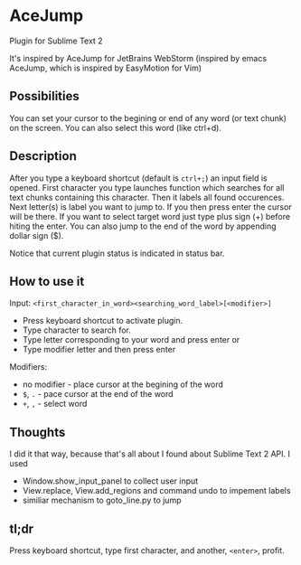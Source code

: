 AceJump
=======

Plugin for Sublime Text 2

It's inspired by AceJump for JetBrains WebStorm (inspired by emacs AceJump, which is inspired by EasyMotion for Vim)

Possibilities
------------

You can set your cursor to the begining or end of any word (or text chunk) on the screen. You can also select this word (like ctrl+d).

Description
---------------------------

After you type a keyboard shortcut (default is `ctrl+;`) an input field is opened. First character you type launches function which searches for all text chunks containing this character. Then it labels all found occurences. Next letter(s) is label you want to jump to. If you then press enter the cursor will be there. If you want to select target word just type plus sign (+) before hiting the enter. You can also jump to the end of the word by appending dollar sign ($).

Notice that current plugin status is indicated in status bar.

How to use it
-------------

Input: `<first_character_in_word><searching_word_label>[<modifier>]`

- Press keyboard shortcut to activate plugin.
- Type character to search for.
- Type letter corresponding to your word and press enter or
- Type modifier letter and then press enter

Modifiers:
- no modifier - place cursor at the begining of the word
- `$`, `.`    - pace cursor at the end of the word
- `+`, `,`    - select word

Thoughts
--------

I did it that way, because that's all about I found about Sublime Text 2 API.
I used
- Window.show_input_panel to collect user input
- View.replace, View.add_regions and command undo to impement labels
- similiar mechanism to goto_line.py to jump

tl;dr
-----

Press keyboard shortcut, type first character, and another, `<enter>`, profit.